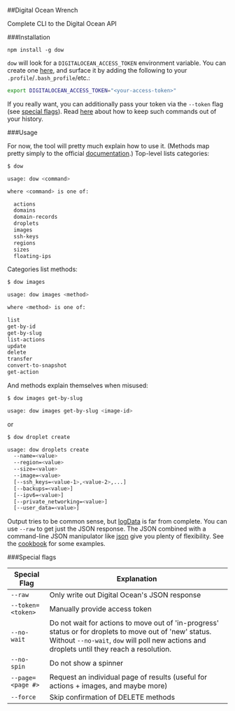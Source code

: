 ##Digital Ocean Wrench

Complete CLI to the Digital Ocean API


###Installation

`npm install -g dow`

`dow` will look for a `DIGITALOCEAN_ACCESS_TOKEN` environment variable. You can create one [here](https://cloud.digitalocean.com/settings/api/tokens), and surface it by adding the following to your `.profile`/`.bash_profile`/etc.:

```bash
export DIGITALOCEAN_ACCESS_TOKEN="<your-access-token>"
```

If you really want, you can additionally pass your token via the `--token` flag (see [special flags](#special-flags)). Read [here](http://stackoverflow.com/questions/8473121/execute-command-without-keeping-it-in-history) about how to keep such commands out of your history.

###Usage

For now, the tool will pretty much explain how to use it. (Methods map pretty simply to the official [documentation](https://developers.digitalocean.com/documentation/v2/).) Top-level lists categories:

```bash
$ dow

usage: dow <command>

where <command> is one of:

  actions
  domains
  domain-records
  droplets
  images
  ssh-keys
  regions
  sizes
  floating-ips
```

Categories list methods:

```bash
$ dow images

usage: dow images <method>

where <method> is one of:

list
get-by-id
get-by-slug
list-actions
update
delete
transfer
convert-to-snapshot
get-action
```

And methods explain themselves when misused:

```bash
$ dow images get-by-slug

usage: dow images get-by-slug <image-id>
```

or

```bash
$ dow droplet create

usage: dow droplets create 
  --name=<value> 
  --region=<value> 
  --size=<value> 
  --image=<value> 
  [--ssh_keys=<value-1>,<value-2>,...] 
  [--backups=<value>] 
  [--ipv6=<value>] 
  [--private_networking=<value>] 
  [--user_data=<value>]
```

Output tries to be common sense, but [logData](./lib/logData.js) is far from complete. You can use `--raw` to get just the JSON response. The JSON combined with a command-line JSON manipulator like [json](https://github.com/trentm/json) give you plenty of flexibility. See the [cookbook](./cookbook.md) for some examples.

###Special flags

Special Flag                      | Explanation
---------------------     | -------------
`--raw`                   | Only write out Digital Ocean's JSON response
`--token=<token>`         | Manually provide access token
`--no-wait`               | Do not wait for actions to move out of 'in-progress' status or for droplets to move out of 'new' status. Without `--no-wait`, `dow` will poll new actions and droplets until they reach a resolution.
`--no-spin`               | Do not show a spinner
`--page=<page #>`         | Request an individual page of results (useful for actions + images, and maybe more)
`--force`                 | Skip confirmation of DELETE methods
